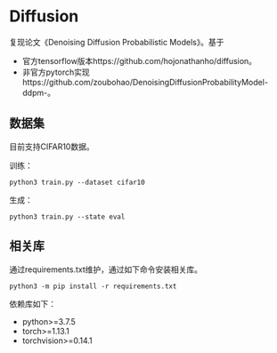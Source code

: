 # Diffusion

复现论文《Denoising Diffusion Probabilistic Models》。基于

* 官方tensorflow版本https://github.com/hojonathanho/diffusion。
* 非官方pytorch实现https://github.com/zoubohao/DenoisingDiffusionProbabilityModel-ddpm-。



## 数据集

目前支持CIFAR10数据。

训练：

```shell
python3 train.py --dataset cifar10
```

生成：

```shell
python3 train.py --state eval
```



## 相关库

通过requirements.txt维护，通过如下命令安装相关库。

```shell
python3 -m pip install -r requirements.txt
```

依赖库如下：

* python>=3.7.5
* torch>=1.13.1
* torchvision>=0.14.1





